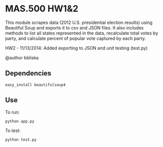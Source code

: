 MAS.500 HW1&2
===================================
This module scrapes data (2012 U.S. presidential election results) using Beautiful Soup and exports it to csv and JSON files. It also includes methods to list all states represented in the data, recalculate total votes by party, and calculate percent of popular vote captured by each party.

HW2 - 11/13/2014: Added exporting to JSON and unit testing (test.py)


@author bbliska

Dependencies
-----------------------------------
```
easy_install beautifulsoup4
```

Use
-----------------------------------
To run:
```
python app.py
```
To test:
```
python test.py
```